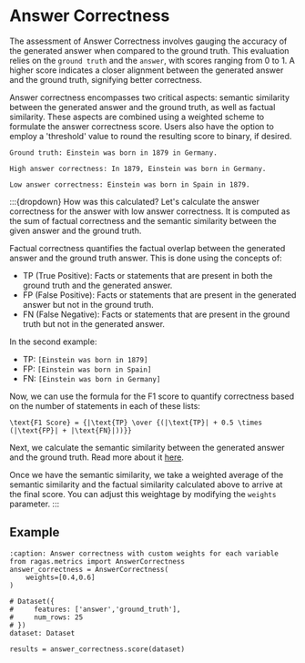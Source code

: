 # Answer Correctness

The assessment of Answer Correctness involves gauging the accuracy of the generated answer when compared to the ground truth. This evaluation relies on the `ground truth` and the `answer`, with scores ranging from 0 to 1. A higher score indicates a closer alignment between the generated answer and the ground truth, signifying better correctness.

Answer correctness encompasses two critical aspects: semantic similarity between the generated answer and the ground truth, as well as factual similarity. These aspects are combined using a weighted scheme to formulate the answer correctness score. Users also have the option to employ a 'threshold' value to round the resulting score to binary, if desired.


```{hint}
Ground truth: Einstein was born in 1879 in Germany.

High answer correctness: In 1879, Einstein was born in Germany.

Low answer correctness: Einstein was born in Spain in 1879.

```


:::{dropdown} How was this calculated?
Let's calculate the answer correctness for the answer with low answer correctness. It is computed as the sum of factual correctness and the semantic similarity between the given answer and the ground truth.

Factual correctness quantifies the factual overlap between the generated answer and the ground truth answer. This is done using the concepts of:
- TP (True Positive): Facts or statements that are present in both the ground truth and the generated answer.
- FP (False Positive): Facts or statements that are present in the generated answer but not in the ground truth.
- FN (False Negative): Facts or statements that are present in the ground truth but not in the generated answer.

In the second example:
- TP: `[Einstein was born in 1879]`
- FP: `[Einstein was born in Spain]`
- FN: `[Einstein was born in Germany]`

Now, we can use the formula for the F1 score to quantify correctness based on the number of statements in each of these lists:


```{math}
\text{F1 Score} = {|\text{TP} \over {(|\text{TP}| + 0.5 \times (|\text{FP}| + |\text{FN}|))}}
```

Next, we calculate the semantic similarity between the generated answer and the ground truth. Read more about it [here](./semantic_similarity.md).


Once we have the semantic similarity, we take a weighted average of the semantic similarity and the factual similarity calculated above to arrive at the final score. You can adjust this weightage by modifying the `weights` parameter.
:::

## Example

```{code-block} python
:caption: Answer correctness with custom weights for each variable
from ragas.metrics import AnswerCorrectness
answer_correctness = AnswerCorrectness(
    weights=[0.4,0.6]
)

# Dataset({
#     features: ['answer','ground_truth'],
#     num_rows: 25
# })
dataset: Dataset

results = answer_correctness.score(dataset)

```